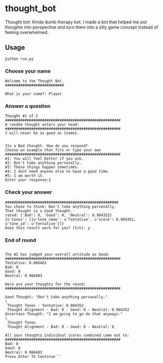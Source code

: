# thought_bot
Thought bot: Kinda dumb therapy bot.
I made a bot that helped me put thoughts into perspective and turn them into a silly game concept instead of feeling overwhelmed.

## Usage
`python run.py`

### Choose your name
```
Welcome to the Thought Bot.
###########################

What is your name?: Player
```

### Answer a question
```
Thought #1 of 2
#####################################################
A random thought enters your head:
#####################################################
I will never be as good as {name}.


Its a Bad thought. How do you respond?
Choose an example that fits or type your own
#####################################################
#1: You will feel better if you ask.
#2: Don't take anything personally.
#3: These things happen sometimes.
#4: I dont need anyone else to have a good time.
#5: I am worth it.
Enter your response:2
```

### Check your answer
```
####################################################
You chose to think: Don't take anything personally.
That thought is a Good thought.
rated: {'Bad': 0, 'Good': 0, 'Neutral': 0.984352}
{u'tones': [{u'tone_name': u'Tentative', u'score': 0.984352, u'tone_id': u'tentative'}]}
Does this result work for you? [Y/n]: y
```
### End of round
```Well done. You entered 2 thoughts. Lets see how you did.

The AI has judged your overall attitude as Good:
#####################################################
Tentative: 0.966403
Bad: 0
Good: 0
Neutral: 0.966403

Here are your thoughts for the round:
#####################################################

Good Thought: "Don't take anything personally."
\
 Thought Tones - Tentative: 0.984352
 Thought Alignment - Bad: 0 - Good: 0 - Neutral: 0.984352
Uncertain Thought: "I am going to go do that anyways."
\
 Thought Tones
 Thought Alignment - Bad: 0 - Good: 0 - Neutral: 0

All your thoughts individual scores combined came out to:
#####################################################
Bad: 0
Good: 0
Neutral: 0.966403
Press Enter To Continue```


